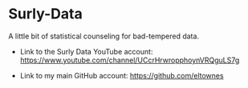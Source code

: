 # Surly-Data

A little bit of statistical counseling for bad-tempered data.

* Link to the Surly Data YouTube account:
https://www.youtube.com/channel/UCcrHrwropphoynVRQguLS7g

* Link to my main GitHub account:
https://github.com/eltownes
